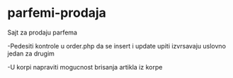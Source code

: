 # parfemi-prodaja
Sajt za prodaju parfema


-Pedesiti kontrole u order.php da se insert i update upiti izvrsavaju uslovno jedan za drugim 

-U korpi napraviti mogucnost brisanja artikla iz korpe

